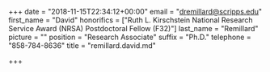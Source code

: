 +++
date = "2018-11-15T22:34:12+00:00"
email = "dremillard@scripps.edu"
first_name = "David"
honorifics = ["Ruth L. Kirschstein National Research Service Award (NRSA) Postdoctoral Fellow (F32)"]
last_name = "Remillard"
picture = ""
position = "Research Associate"
suffix = "Ph.D."
telephone = "858-784-8636"
title = "remillard.david.md"

+++
